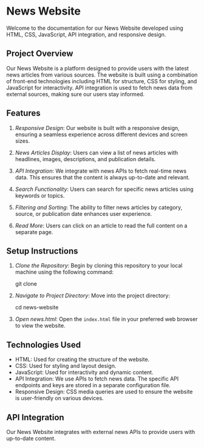 # News Website

Welcome to the documentation for our News Website developed using HTML, CSS, JavaScript, API integration, and responsive design.

## Project Overview

Our News Website is a platform designed to provide users with the latest news articles from various sources.
The website is built using a combination of front-end technologies including HTML for structure, CSS for styling,
and JavaScript for interactivity. API integration is used to fetch news data from external sources, making sure our users stay informed.

## Features

1. *Responsive Design*: Our website is built with a responsive design, ensuring a seamless experience across different devices and screen sizes.

2. *News Articles Display*: Users can view a list of news articles with headlines, images, descriptions, and publication details.

3. *API Integration*: We integrate with news APIs to fetch real-time news data. This ensures that the content is always up-to-date and relevant.

4. *Search Functionality*: Users can search for specific news articles using keywords or topics.

5. *Filtering and Sorting*: The ability to filter news articles by category, source, or publication date enhances user experience.

6. *Read More*: Users can click on an article to read the full content on a separate page.

## Setup Instructions

1. *Clone the Repository*: Begin by cloning this repository to your local machine using the following command:
   
   
   git clone <repository-url>
   

2. *Navigate to Project Directory*: Move into the project directory:
   
   
   cd news-website
   

3. *Open news.html*: Open the `index.html` file in your preferred web browser to view the website.

## Technologies Used

- HTML: Used for creating the structure of the website.
- CSS: Used for styling and layout design.
- JavaScript: Used for interactivity and dynamic content.
- API Integration: We use APIs to fetch news data. The specific API endpoints and keys are stored in a separate configuration file.
- Responsive Design: CSS media queries are used to ensure the website is user-friendly on various devices.

## API Integration

Our News Website integrates with external news APIs to provide users with up-to-date content.




